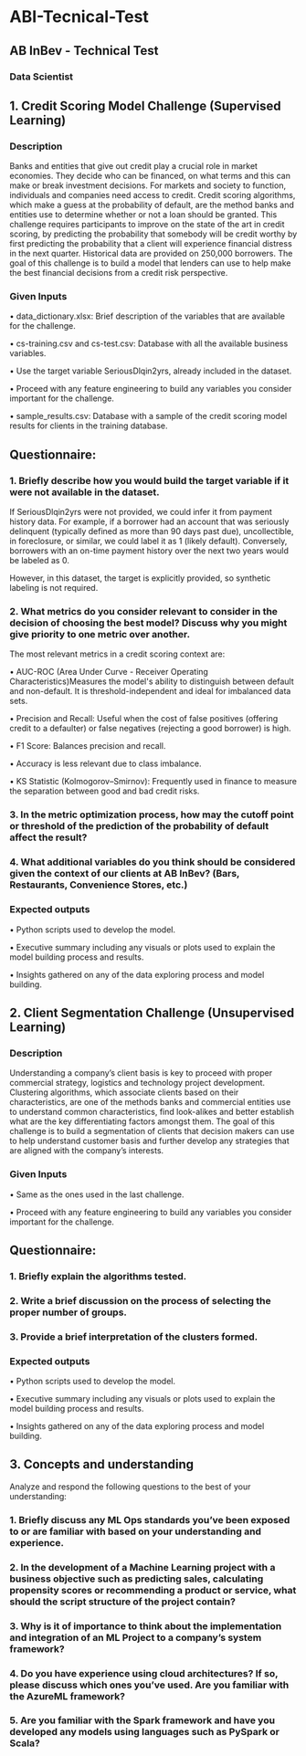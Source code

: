 # ABI-Tecnical-Test
## AB InBev  - Technical Test 
### Data Scientist 
## 1. Credit Scoring Model Challenge (Supervised Learning) 
### Description 
Banks and entities that give out credit play a crucial role in market economies. They decide who can be financed, on what terms and this can make or break investment decisions. For markets and society to function, individuals and companies need access to credit. Credit scoring algorithms, which make a guess at the probability of default, are the method banks and entities use to determine whether or not a loan should be granted. This challenge requires participants to improve on the state of the art in credit scoring, by predicting the probability that somebody will be credit worthy by first predicting the probability that a client will experience financial distress in the next quarter. Historical data are provided on 250,000 borrowers. The goal of this challenge is to build a model that lenders can use to help make the best financial decisions from a credit risk perspective. 

### Given Inputs 
• data_dictionary.xlsx: Brief description of the variables that are available for the challenge.

• cs-training.csv and cs-test.csv: Database with all the available business variables.

• Use the target variable SeriousDlqin2yrs, already included in the dataset.

• Proceed with any feature engineering to build any variables you consider important for the challenge.

• sample_results.csv: Database with a sample of the credit scoring model results for clients in the training database.

## Questionnaire: 

### 1. Briefly describe how you would build the target variable if it were not available in the dataset. 
If SeriousDlqin2yrs were not provided, we could infer it from payment history data. For example, if a borrower had an account that was seriously delinquent (typically defined as more than 90 days past due), uncollectible, in foreclosure, or similar, we could label it as 1 (likely default). Conversely, borrowers with an on-time payment history over the next two years would be labeled as 0.

However, in this dataset, the target is explicitly provided, so synthetic labeling is not required.

### 2. What metrics do you consider relevant to consider in the decision of choosing the best model? Discuss why you might give priority to one metric over another. 
The most relevant metrics in a credit scoring context are:

• AUC-ROC (Area Under Curve - Receiver Operating Characteristics)Measures the model's ability to distinguish between default and non-default. It is threshold-independent and ideal for imbalanced data sets.

• Precision and Recall: Useful when the cost of false positives (offering credit to a defaulter) or false negatives (rejecting a good borrower) is high.

• F1 Score: Balances precision and recall.

• Accuracy is less relevant due to class imbalance.

• KS Statistic (Kolmogorov–Smirnov): Frequently used in finance to measure the separation between good and bad credit risks.

### 3. In the metric optimization process, how may the cutoff point or threshold of the prediction of the probability of default affect the result? 
### 4. What additional variables do you think should be considered given the context of our clients at AB InBev? (Bars, Restaurants, Convenience Stores, etc.) 

### Expected outputs 
• Python scripts used to develop the model. 

• Executive summary including any visuals or plots used to explain the model building process and results. 

• Insights gathered on any of the data exploring process and model building. 

## 2. Client Segmentation Challenge (Unsupervised Learning) 
### Description 
Understanding a company’s client basis is key to proceed with proper commercial strategy, logistics and technology project development. Clustering algorithms, which associate clients based on their characteristics, are one of the methods banks and commercial entities use to understand common characteristics, find look-alikes and better establish what are the key differentiating factors amongst them. The goal of this challenge is to build a segmentation of clients that decision makers can use to help understand customer basis and further develop any strategies that are aligned with the company’s interests. 

### Given Inputs 
• Same as the ones used in the last challenge. 

• Proceed with any feature engineering to build any variables you consider important for the challenge. 

## Questionnaire: 
### 1. Briefly explain the algorithms tested. 
### 2. Write a brief discussion on the process of selecting the proper number of groups. 
### 3. Provide a brief interpretation of the clusters formed. 

### Expected outputs 
• Python scripts used to develop the model. 

• Executive summary including any visuals or plots used to explain the model building process and results. 

• Insights gathered on any of the data exploring process and model building. 

## 3. Concepts and understanding 
Analyze and respond the following questions to the best of your understanding: 
### 1. Briefly discuss any ML Ops standards you’ve been exposed to or are familiar with based on your understanding and experience. 
### 2. In the development of a Machine Learning project with a business objective such as predicting sales, calculating propensity scores or recommending a product or service, what should the script structure of the project contain? 
### 3. Why is it of importance to think about the implementation and integration of an ML Project to a company’s system framework? 
### 4. Do you have experience using cloud architectures? If so, please discuss which ones you’ve used. Are you familiar with the AzureML framework? 
### 5. Are you familiar with the Spark framework and have you developed any models using languages such as PySpark or Scala? 
